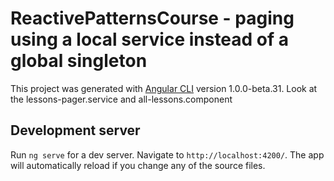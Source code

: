 # ReactivePatternsCourse - paging using a local service instead of a global singleton

This project was generated with [Angular CLI](https://github.com/angular/angular-cli) version 1.0.0-beta.31.
Look at the lessons-pager.service and all-lessons.component

## Development server
Run `ng serve` for a dev server. Navigate to `http://localhost:4200/`. The app will automatically reload if you change any of the source files.


